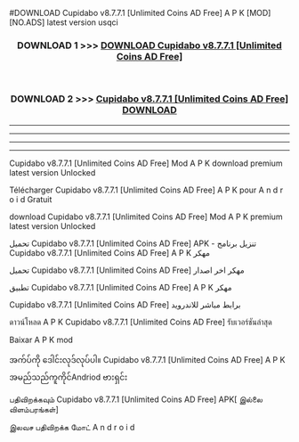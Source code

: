 #DOWNLOAD Cupidabo v8.7.7.1  [Unlimited Coins AD Free] A P K [MOD] [NO.ADS] latest version usqci



<div align="center">

<h3>DOWNLOAD 1 >>> <a href="https://teeasianyam.web.app?sq=Cupidabo v8.7.7.1  [Unlimited Coins AD Free]">DOWNLOAD Cupidabo v8.7.7.1  [Unlimited Coins AD Free] </a></h3><br>

<h3>DOWNLOAD 2 >>> <a href="https://teeasianyam.web.app?sq=Cupidabo v8.7.7.1  [Unlimited Coins AD Free] ">Cupidabo v8.7.7.1  [Unlimited Coins AD Free]  DOWNLOAD </a></h3>

</div>


----------------------------------------------------------

----------------------------------------------------------

----------------------------------------------------------

----------------------------------------------------------


Cupidabo v8.7.7.1  [Unlimited Coins AD Free]  Mod A P K download premium latest version Unlocked

Télécharger Cupidabo v8.7.7.1  [Unlimited Coins AD Free]  A P K pour A n d r o i d Gratuit

download Cupidabo v8.7.7.1  [Unlimited Coins AD Free]  Mod A P K premium latest version Unlocked

تحميل Cupidabo v8.7.7.1  [Unlimited Coins AD Free]  APK - تنزيل برنامج Cupidabo v8.7.7.1  [Unlimited Coins AD Free]  A P K مهكر

تحميل Cupidabo v8.7.7.1  [Unlimited Coins AD Free]  مهكر اخر اصدار

تطبيق Cupidabo v8.7.7.1  [Unlimited Coins AD Free]  A P K مهكر

Cupidabo v8.7.7.1  [Unlimited Coins AD Free]  برابط مباشر للاندرويد

ดาวน์โหลด A P K Cupidabo v8.7.7.1  [Unlimited Coins AD Free]  รับเวอร์ชันล่าสุด

Baixar A P K mod

အက်ပ်ကို ဒေါင်းလုဒ်လုပ်ပါ။ Cupidabo v8.7.7.1  [Unlimited Coins AD Free]  A P K အမည်သည်ကူကိုင်Andriod ဗားရှင်း

பதிவிறக்கவும் Cupidabo v8.7.7.1  [Unlimited Coins AD Free]  APK[ இல்லை விளம்பரங்கள்] 
 
இலவச பதிவிறக்க மோட் A n d r o i d




